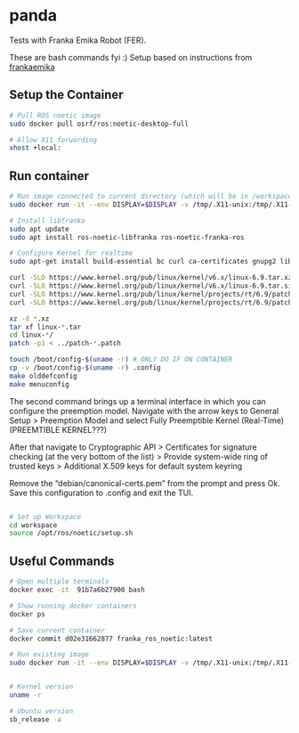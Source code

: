 # panda
Tests with Franka Emika Robot (FER).

These are bash commands fyi :)
Setup based on instructions from [frankaemika](https://frankaemika.github.io/docs/franka_ros2.html)


## Setup the Container
``` bash
# Pull ROS noetic image
sudo docker pull osrf/ros:noetic-desktop-full

# Allow X11 forwarding
xhost +local:
```

## Run container

```bash
# Run image connected to current directory (which will be in /workspace directory in the container) and allow host to display gui using X11 Display Forwarding
sudo docker run -it --env DISPLAY=$DISPLAY -v /tmp/.X11-unix:/tmp/.X11-unix -v $(pwd):/workspace/ --net host osrf/ros:noetic-desktop-full bash

# Install libfranka
sudo apt update
sudo apt install ros-noetic-libfranka ros-noetic-franka-ros

# Configure Kernel for realtime
sudo apt-get install build-essential bc curl ca-certificates gnupg2 libssl-dev lsb-release libelf-dev bison flex dwarves zstd libncurses-dev

curl -SLO https://www.kernel.org/pub/linux/kernel/v6.x/linux-6.9.tar.xz
curl -SLO https://www.kernel.org/pub/linux/kernel/v6.x/linux-6.9.tar.sign
curl -SLO https://www.kernel.org/pub/linux/kernel/projects/rt/6.9/patch-6.9-rt5.patch.xz
curl -SLO https://www.kernel.org/pub/linux/kernel/projects/rt/6.9/patch-6.9-rt5.patch.sign

xz -d *.xz
tar xf linux-*.tar
cd linux-*/
patch -p1 < ../patch-*.patch

touch /boot/config-$(uname -r) # ONLY DO IF ON CONTAINER
cp -v /boot/config-$(uname -r) .config
make olddefconfig
make menuconfig

```
The second command brings up a terminal interface in which you can configure the preemption model. Navigate with the arrow keys to General Setup > Preemption Model and select Fully Preemptible Kernel (Real-Time) (PREEMTIBLE KERNEL???)

After that navigate to Cryptographic API > Certificates for signature checking (at the very bottom of the list) > Provide system-wide ring of trusted keys > Additional X.509 keys for default system keyring

Remove the “debian/canonical-certs.pem” from the prompt and press Ok. Save this configuration to .config and exit the TUI.

```bash

# Set up Workspace
cd workspace
source /opt/ros/noetic/setup.sh

```


## Useful Commands

```bash
# Open multiple terminals
docker exec -it  91b7a6b27900 bash

# Show running docker containers
docker ps

# Save current container
docker commit d02e31662877 franka_ros_noetic:latest

# Run existing image
sudo docker run -it --env DISPLAY=$DISPLAY -v /tmp/.X11-unix:/tmp/.X11-unix -v $(pwd):/workspace --net host franka_ros_noetic:latest bash


# Kernel version
uname -r

# Ubuntu version
sb_release -a
```





